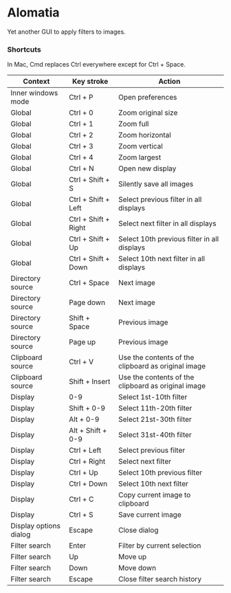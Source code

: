 # Alomatia
Yet another GUI to apply filters to images.

### Shortcuts
In Mac, Cmd replaces Ctrl everywhere except for Ctrl + Space.

| Context | Key stroke | Action |
|---|---|---|
| Inner windows mode | Ctrl + P | Open preferences |
| Global | Ctrl + 0 | Zoom original size |
| Global | Ctrl + 1 | Zoom full |
| Global | Ctrl + 2 | Zoom horizontal |
| Global | Ctrl + 3 | Zoom vertical |
| Global | Ctrl + 4 | Zoom largest |
| Global | Ctrl + N | Open new display |
| Global | Ctrl + Shift + S | Silently save all images |
| Global | Ctrl + Shift + Left | Select previous filter in all displays |
| Global | Ctrl + Shift + Right | Select next filter in all displays |
| Global | Ctrl + Shift + Up | Select 10th previous filter in all displays |
| Global | Ctrl + Shift + Down | Select 10th next filter in all displays |
| Directory source | Ctrl + Space | Next image |
| Directory source | Page down | Next image |
| Directory source | Shift + Space | Previous image |
| Directory source | Page up | Previous image |
| Clipboard source | Ctrl + V | Use the contents of the clipboard as original image |
| Clipboard source | Shift + Insert | Use the contents of the clipboard as original image |
| Display | 0-9 | Select 1st-10th filter |
| Display | Shift + 0-9 | Select 11th-20th filter |
| Display | Alt + 0-9 | Select 21st-30th filter |
| Display | Alt + Shift + 0-9 | Select 31st-40th filter |
| Display | Ctrl + Left | Select previous filter |
| Display | Ctrl + Right | Select next filter |
| Display | Ctrl + Up | Select 10th previous filter |
| Display | Ctrl + Down | Select 10th next filter |
| Display | Ctrl + C | Copy current image to clipboard |
| Display | Ctrl + S | Save current image |
| Display options dialog | Escape | Close dialog |
| Filter search | Enter | Filter by current selection |
| Filter search | Up | Move up |
| Filter search | Down | Move down |
| Filter search | Escape | Close filter search history |
